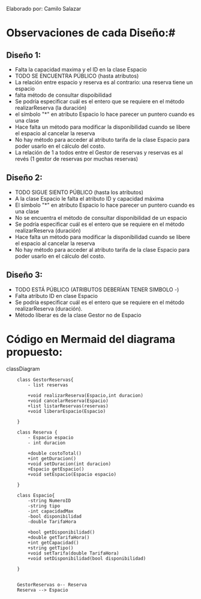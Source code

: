 
Elaborado por: Camilo Salazar 

# Observaciones de cada Diseño:#

## **Diseño 1:** ##

- Falta la capacidad maxima y el ID en la clase Espacio
- TODO SE ENCUENTRA PÚBLICO (hasta atributos)
- La relación entre espacio y reserva es al contrario: una reserva tiene un espacio
- falta método de consultar dispoibilidad
- Se podría especificar cuál es el entero que se requiere en el método realizarReserva (la duración)
- el símbolo "*" en atributo Espacio lo hace parecer un puntero cuando es una clase
- Hace falta un método para modificar la disponibilidad cuando se libere el espacio al cancelar la reserva
- No hay método para acceder al atributo tarifa de la clase Espacio para poder usarlo en el cálculo del costo. 
- La relación de 1 a todos entre el Gestor de reservas y reservas es al revés (1 gestor de reservas por muchas reservas)

## **Diseño 2:** ##

- TODO SIGUE SIENTO PÚBLICO (hasta los atributos)
- A la clase Espacio le falta el atributo ID y capacidad máxima
- El símbolo "*" en atributo Espacio lo hace parecer un puntero cuando es una clase
- No se encuentra el método de consultar disponibilidad de un espacio
- Se podría especificar cuál es el entero que se requiere en el método realizarReserva (duración)
- Hace falta un método  para modificar la disponibilidad cuando se libere el espacio al cancelar la reserva
- No hay método para acceder al atributo tarifa de la clase Espacio para poder usarlo en el cálculo del costo.

## **Diseño 3:** ##

- TODO ESTÁ PÚBLICO (ATRIBUTOS DEBERÍAN TENER SIMBOLO -)
- Falta atributo ID en clase Espacio
- Se podría especificar cuál es el entero que se requiere en el método realizarReserva (duración).
- Método liberar es de la clase Gestor no de Espacio



# Código en Mermaid del diagrama propuesto: # 

classDiagram
    
        class GestorReservas{
            - list reservas

            +void realizarReserva(Espacio,int duracion)
            +void cancelarReserva(Espacio)
            +list listarReservas(reservas)
            +void liberarEspacio(Espacio)

        }
        
        class Reserva {
            - Espacio espacio
            - int duracion

            +double costoTotal()
            +int getDuracion()
            +void setDuracion(int duracion)
            +Espacio getEspacio()
            +void setEspacio(Espacio espacio)

        }

        class Espacio{
            -string NumeroID
            -string tipo
            -int capacidadMax
            -bool disponibilidad
            -double TarifaHora
      
            +bool getDisponibilidad()
            +double getTarifaHora()
            +int getCapacidad()
            +string getTipo()
            +void setTarifa(double TarifaHora)
            +void setDisponibilidad(bool disponibilidad)

        }

    
        GestorReservas o-- Reserva
        Reserva --> Espacio




    

  


